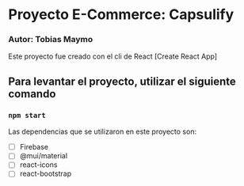 # Proyecto E-Commerce: Capsulify
### Autor: Tobias Maymo

 Este proyecto fue creado con el cli de React [Create React App]
## Para levantar el proyecto, utilizar el siguiente comando
### `npm start`

Las dependencias que se utilizaron en este proyecto son:

- [ ] Firebase
- [ ] @mui/material
- [ ] react-icons
- [ ] react-bootstrap
